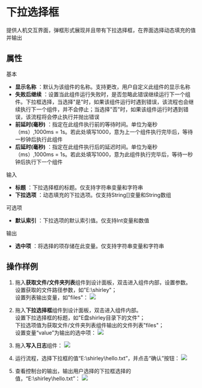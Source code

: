 # 下拉选择框

提供人机交互界面，弹框形式展现并且带有下拉选择框，在界面选择动态填充的值并输出

## 属性
基本
- **显示名称** ：默认为该组件的名称。支持更改，用户自定义此组件的显示名称
- **失败后继续** ：设置当此组件运行失败时，是否忽略此错误继续运行下一个组件。下拉框选择，当选择"是"时，如果该组件运行时遇到错误，该流程也会继续执行下一个组件，并不会停止；当选择"否"时，如果该组件运行时遇到错误，该流程将会停止执行并抛出错误
- **前延时(毫秒)** ：指定在此组件执行前的等待时间。单位为毫秒（ms）,1000ms = 1s。若此处填写1000，意为上一个组件执行完毕后，等待一秒钟后执行此组件
- **后延时(毫秒)** ：指定在此组件执行后的延迟时间。单位为毫秒（ms）,1000ms = 1s。若此处填写1000，意为此组件执行完毕后，等待一秒钟后执行下一个组件


输入

- **标题** ：下拉选择框的标题。仅支持字符串变量和字符串
- **下拉选项** ：动态填充的下拉选项。仅支持String[]变量和String数组

可选项

- **默认索引** ：下拉选项的默认索引值。仅支持Int变量和数值

输出

- **选中项** ：将选择的项存储在此变量。仅支持字符串变量和字符串

## 操作样例
1. 拖入**获取文件/文件夹列表**组件到设计面板，双击进入组件内部，设置参数。
<br/> 设置获取的文件路径参数，如"E:\shirley"；
<br/> 设置列表输出变量，如"files"：
![](https://docimages.blob.core.chinacloudapi.cn/images/Activities/dropDown-1.png)

2. 拖入**下拉选择框**组件到设计面板，双击进入组件内部。
<br/> 设置下拉选择框的标题，如"E盘shirley目录下的文件"；
<br/> 下拉选项值为获取文件/文件夹列表组件输出的文件列表"files"；
<br/> 设置变量“value”为输出的选中项：
![](https://docimages.blob.core.chinacloudapi.cn/images/Activities/dropDown-2.png)

3. 拖入**写入日志**组件：
![](https://docimages.blob.core.chinacloudapi.cn/images/Activities/dropDown-3.png)

4. 运行流程，选择下拉框的值“E:\shirley\hello.txt”，并点击“确认”按钮：
![](https://docimages.blob.core.chinacloudapi.cn/images/Activities/dropDown-4.png)

5. 查看控制台的输出，输出用户选择的下拉框选择的值，“E:\shirley\hello.txt”：
![](https://docimages.blob.core.chinacloudapi.cn/images/Activities/dropDown-5.png)


